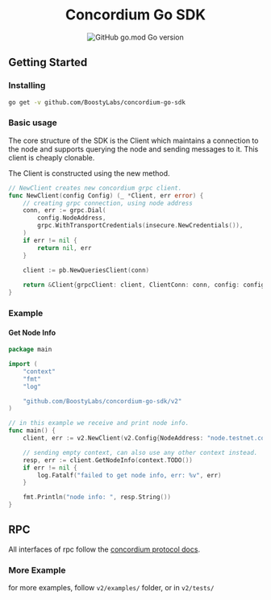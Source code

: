 <h1 align="center">Concordium Go SDK</h1>
<div align="center">
	<img alt="GitHub go.mod Go version" src="https://img.shields.io/github/go-mod/go-version/BoostyLabs/concordium-go-sdk">
</div>



## Getting Started

### Installing

```sh
go get -v github.com/BoostyLabs/concordium-go-sdk
```

### Basic usage

The core structure of the SDK is the Client which maintains a connection to the node and supports querying the node and sending messages to it. 
This client is cheaply clonable.

The Client is constructed using the new method.

```go
// NewClient creates new concordium grpc client.
func NewClient(config Config) (_ *Client, err error) {
	// creating grpc connection, using node address
	conn, err := grpc.Dial(
		config.NodeAddress,
		grpc.WithTransportCredentials(insecure.NewCredentials()),
	)
	if err != nil {
		return nil, err
	}
	
	client := pb.NewQueriesClient(conn)

	return &Client{grpcClient: client, ClientConn: conn, config: config}, nil
}
```

### Example

#### Get Node Info

```go
package main

import (
	"context"
	"fmt"
	"log"

	"github.com/BoostyLabs/concordium-go-sdk/v2"
)

// in this example we receive and print node info.
func main() {
	client, err := v2.NewClient(v2.Config{NodeAddress: "node.testnet.concordium.com:20000"})

	// sending empty context, can also use any other context instead.
	resp, err := client.GetNodeInfo(context.TODO())
	if err != nil {
		log.Fatalf("failed to get node info, err: %v", err)
	}

	fmt.Println("node info: ", resp.String())
}


```

## RPC

All interfaces of rpc follow the [concordium protocol docs](https://developer.concordium.software/concordium-grpc-api/#v2%2fconcordium%2fservice.proto).

### More Example

for more examples, follow `v2/examples/` folder, or in `v2/tests/`